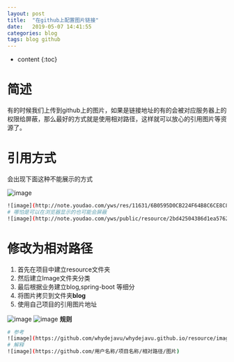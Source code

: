 ```yaml
---
layout: post
title:  "在github上配置图片链接"
date:   2019-05-07 14:41:55
categories: blog
tags: blog github
---
```


* content
{:toc}

# 简述
有的时候我们上传到github上的图片，如果是链接地址的有的会被对应服务器上的权限给屏蔽，那么最好的方式就是使用相对路径，这样就可以放心的引用图片等资源了。

# 引用方式
会出现下面这种不能展示的方式

![image](http://note.youdao.com/yws/public/resource/2bd42504386d1ea5762e205c3ffa818c/48D63E030FA5403391734A78F57CF87E?ynotemdtimestamp=1557210331307)
```bash
![image](http://note.youdao.com/yws/res/11631/6B0595D0CB224F64B8C6CE8C89777BC3)
# 哪怕是可以在浏览器显示的也可能会屏蔽
![image](http://note.youdao.com/yws/public/resource/2bd42504386d1ea5762e205c3ffa818c/48D63E030FA5403391734A78F57CF87E?ynotemdtimestamp=1557210331307)
```
# 修改为相对路径
1. 首先在项目中建立resource文件夹
2. 然后建立Image文件夹分类
3. 最后根据业务建立blog,spring-boot 等细分
4. 将图片拷贝到文件夹**blog**
5. 使用自己项目的引用图片地址

![image](https://github.com/whydejavu/whydejavu.github.io/resource/image/blog/blog-maven-pic.jpeg)
![image](https://github.com/whydejavu/engineer/raw/master/resource/image/java-ji-chu/jdk-download-list.jpeg)
**规则**
```bash
# 参考
![image](https://github.com/whydejavu/whydejavu.github.io/resource/image/blog/blog-maven-pic.png)
# 解释
![image](https://github.com/用户名称/项目名称/相对路径/图片)
```